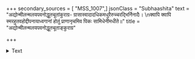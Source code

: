 +++
secondary_sources = [ "MSS_1007",]
jsonClass = "Subhaashita"
text = "अद्योन्मीलन्मलयपवनोद्धूतचूतांकुराग्र- ग्रासास्वादादधिकमधुरैरुच्चरद्भिर्निनादैः।  \nक्वापि क्वापि स्मरहुतवहोद्दीपनायाध्वगानां होतुं प्राणानृचमिव पिकः सामिधेनीमधीते॥"
title = "अद्योन्मीलन्मलयपवनोद्धूतचूताङ्कुराग्र"

+++

<details><summary>Text</summary>

अद्योन्मीलन्मलयपवनोद्धूतचूतांकुराग्र- ग्रासास्वादादधिकमधुरैरुच्चरद्भिर्निनादैः।  
क्वापि क्वापि स्मरहुतवहोद्दीपनायाध्वगानां होतुं प्राणानृचमिव पिकः सामिधेनीमधीते॥
</details>
